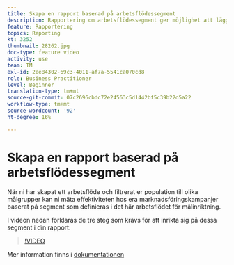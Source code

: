 ```yaml
---
title: Skapa en rapport baserad på arbetsflödessegment
description: Rapportering om arbetsflödessegment ger möjlighet att lägga till kod för arbetsflödessegment i dynamisk rapportering.
feature: Rapportering
topics: Reporting
kt: 3252
thumbnail: 28262.jpg
doc-type: feature video
activity: use
team: TM
exl-id: 2ee84302-69c3-4011-af7a-5541ca070cd8
role: Business Practitioner
level: Beginner
translation-type: tm+mt
source-git-commit: 07c2696cbdc72e24563c5d1442bf5c39b22d5a22
workflow-type: tm+mt
source-wordcount: '92'
ht-degree: 16%

---
```


# Skapa en rapport baserad på arbetsflödessegment

När ni har skapat ett arbetsflöde och filtrerat er population till olika målgrupper kan ni mäta effektiviteten hos era marknadsföringskampanjer baserat på segment som definieras i det här arbetsflödet för målinriktning.

I videon nedan förklaras de tre steg som krävs för att inrikta sig på dessa segment i din rapport:

>[!VIDEO](https://video.tv.adobe.com/v/28262?quality=12)

Mer information finns i [dokumentationen](https://docs.adobe.com/content/help/en/campaign-standard/using/reporting/customizing-reports/creating-a-report-workflow-segment.html)
